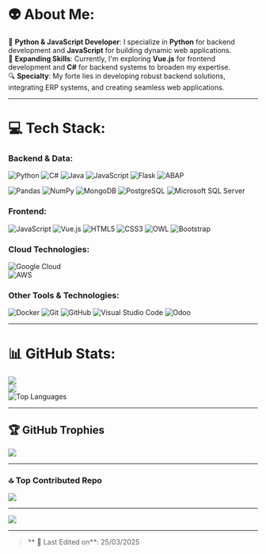 # 👽 About Me:
🚀 **Python & JavaScript Developer**: I specialize in **Python** for backend development and **JavaScript** for building dynamic web applications.
<br>
📘 **Expanding Skills**: Currently, I'm exploring **Vue.js** for frontend development and **C#** for backend systems to broaden my expertise.
<br>
🔍 **Specialty**: My forte lies in developing robust backend solutions, integrating ERP systems, and creating seamless web applications.

---

# 💻 Tech Stack:
### Backend & Data:
![Python](https://img.shields.io/badge/python-%2314354C.svg?style=for-the-badge&logo=python&logoColor=white)
![C#](https://img.shields.io/badge/c%23-%23239120.svg?style=for-the-badge&logo=c-sharp&logoColor=white)
![Java](https://img.shields.io/badge/Java-%23F8B400.svg?style=for-the-badge&logo=java&logoColor=white)
![JavaScript](https://img.shields.io/badge/JavaScript-%23F7DF1E.svg?style=for-the-badge&logo=javascript&logoColor=black)
![Flask](https://img.shields.io/badge/flask-%23000.svg?style=for-the-badge&logo=flask&logoColor=white)
![ABAP](https://img.shields.io/badge/ABAP-0FAAFF?style=for-the-badge&logo=sap&logoColor=white)

![Pandas](https://img.shields.io/badge/Pandas-150458.svg?style=for-the-badge&logo=pandas&logoColor=white)
![NumPy](https://img.shields.io/badge/NumPy-013243.svg?style=for-the-badge&logo=numpy&logoColor=white)
![MongoDB](https://img.shields.io/badge/MongoDB-47A248.svg?style=for-the-badge&logo=mongodb&logoColor=white)
![PostgreSQL](https://img.shields.io/badge/postgresql-%23316192.svg?style=for-the-badge&logo=postgresql&logoColor=white)
![Microsoft SQL Server](https://img.shields.io/badge/Microsoft%20SQL%20Server-CC2927?style=for-the-badge&logo=microsoft%20sql%20server&logoColor=white)

### Frontend:
![JavaScript](https://img.shields.io/badge/javascript-%23323330.svg?style=for-the-badge&logo=javascript&logoColor=%23F7DF1E)
![Vue.js](https://img.shields.io/badge/vue.js-%234FC08D.svg?style=for-the-badge&logo=vuedotjs&logoColor=white)
![HTML5](https://img.shields.io/badge/html5-%23E34F26.svg?style=for-the-badge&logo=html5&logoColor=white)
![CSS3](https://img.shields.io/badge/css3-%231572B6.svg?style=for-the-badge&logo=css3&logoColor=white)
![OWL](https://img.shields.io/badge/OWL-%234FC08D.svg?style=for-the-badge&logo=python&logoColor=white) <!-- (OWL es parte de Odoo) -->
![Bootstrap](https://img.shields.io/badge/bootstrap-%23563D7C.svg?style=for-the-badge&logo=bootstrap&logoColor=white)

### Cloud Technologies:  
![Google Cloud](https://img.shields.io/badge/Google_Cloud-%234285F4.svg?style=for-the-badge&logo=google-cloud&logoColor=white)  
![AWS](https://img.shields.io/badge/AWS-%23FF9900.svg?style=for-the-badge&logo=amazon-aws&logoColor=white)  


### Other Tools & Technologies:
![Docker](https://img.shields.io/badge/docker-%230db7ed.svg?style=for-the-badge&logo=docker&logoColor=white)
![Git](https://img.shields.io/badge/git-%23F05033.svg?style=for-the-badge&logo=git&logoColor=white)
![GitHub](https://img.shields.io/badge/github-%23121011.svg?style=for-the-badge&logo=github&logoColor=white)
![Visual Studio Code](https://img.shields.io/badge/Visual%20Studio%20Code-0078d7.svg?style=for-the-badge&logo=visual-studio-code&logoColor=white)
![Odoo](https://img.shields.io/badge/Odoo-714B67?style=for-the-badge&logo=odoo&logoColor=white)


---

# 📊 GitHub Stats:
![](https://github-readme-stats.vercel.app/api?username=santiagoyeal&theme=transparent&hide_border=false&include_all_commits=true&count_private=true)<br/>
![](https://github-readme-streak-stats.herokuapp.com/?user=santiagoyeal&theme=transparent&hide_border=false)<br/>
![Top Languages](https://github-readme-stats.vercel.app/api/top-langs/?username=santiagoyeal&layout=compact&theme=tokyonight)


---

## 🏆 GitHub Trophies
![](https://github-profile-trophy.vercel.app/?username=santiagoyeal&theme=onedark&no-frame=true&no-bg=false&margin-w=4)

---

### 🔝 Top Contributed Repo
![](https://github-contributor-stats.vercel.app/api?username=santiagoyeal&limit=5&theme=tokyonight&combine_all_yearly_contributions=true)

---

[![](https://visitcount.itsvg.in/api?id=santiagoyeal&icon=2&color=4)](https://visitcount.itsvg.in)

------

> ** 📅 Last Edited on**: 25/03/2025


